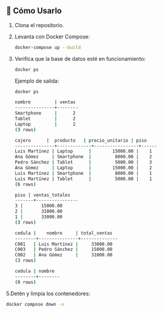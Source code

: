 ## 🚀 Cómo Usarlo

1. Clona el repositorio.
2. Levanta con Docker Compose:
   ```bash
   docker-compose up --build
   ```
4. Verifica que la base de datos esté en funcionamiento:
   ```bash
   docker ps
   ```

   Ejemplo de salida:
    ```bash
   docker ps

   nombre         | ventas
   ---------------+--------
   Smartphone     |      2
   Tablet         |      2
   Laptop         |      2
   (3 rows)

   cajero      |  producto   | precio_unitario | piso
   ---------------+-------------+-----------------+------
   Luis Martínez | Laptop      |        15000.00 |    1
   Ana Gómez     | Smartphone  |         8000.00 |    2
   Pedro Sánchez | Tablet      |         5000.00 |    3
   Ana Gómez     | Laptop      |        15000.00 |    2
   Luis Martínez | Smartphone  |         8000.00 |    1
   Luis Martínez | Tablet      |         5000.00 |    1
   (6 rows)

   piso | ventas_totales
   -------+----------------
    3 |       15000.00
    2 |       31000.00
    1 |       33000.00
   (3 rows)

   cedula |    nombre     | total_ventas
   --------+---------------+--------------
   C001   | Luis Martínez |     33000.00
   C003   | Pedro Sánchez |     15000.00
   C002   | Ana Gómez     |     31000.00
   (3 rows)

   cedula | nombre
   --------+--------
   (0 rows)
   ```





5.Detén y limpia los contenedores:
   ```bash
   docker compose down -v
   ```
      
   
